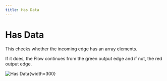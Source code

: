 ```yaml
---
title: Has Data
---
```


# Has Data

This checks whether the incoming edge has an array elements. 

If it does, the Flow continues from the green output edge and if not, the red output edge.

![Has Data](/img/flows/blocks/core/has-data/has-data.png){width=300}